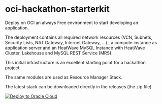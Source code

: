 # oci-hackathon-starterkit

Deploy on OCI an always Free environment to start developing an application.

The deployment contains all required network resources (VCN, Subnets, Security Lists, NAT Gateway, Internet Gateway, ...) , a compute instance as application server and an HeatWave MySQL Instance with HeatWave Cluster, Lakehouse and MySQL REST Service (MRS).

This initial infrastructure is an excellent starting point for a hackathon project.

The same modules are used as Resource Manager Stack.

The latest stack can be downloaded directly in the releases (the zip file)

[![Deploy to Oracle Cloud](https://oci-resourcemanager-plugin.plugins.oci.oraclecloud.com/latest/deploy-to-oracle-cloud.svg)](https://cloud.oracle.com/resourcemanager/stacks/create?zipUrl=https://github.com/lefred/oci-hackathon-starterkit/releases/download/v1.0.0/oci-hackathon-starterkit-stack.zip)

